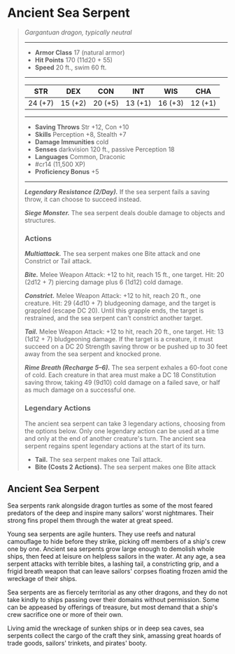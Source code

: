 # Ancient Sea Serpent
>*Gargantuan dragon, typically neutral*
>___
>- **Armor Class** 17 (natural armor)
>- **Hit Points** 170 (11d20 + 55)
>- **Speed** 20 ft., swim 60 ft.
>___
>|STR|DEX|CON|INT|WIS|CHA|
>|:---:|:---:|:---:|:---:|:---:|:---:|
>|24 (+7)|15 (+2)|20 (+5)|13 (+1)|16 (+3)|12 (+1)|
>___
>- **Saving Throws** Str +12, Con +10
>- **Skills** Perception +8, Stealth +7
>- **Damage Immunities** cold
>- **Senses** darkvision 120 ft., passive Perception 18
>- **Languages** Common, Draconic
>- #cr14 (11,500 XP)
>- **Proficiency Bonus** +5
>___
>***Legendary Resistance (2/Day).*** If the sea serpent fails a saving throw, it can choose to succeed instead.  
>
>***Siege Monster.*** The sea serpent deals double damage to objects and structures.  
>
>### Actions
>***Multiattack.*** The sea serpent makes one Bite attack and one Constrict or Tail attack.  
>
>***Bite.*** Melee Weapon Attack: +12 to hit, reach 15 ft., one target. Hit: 20 (2d12 + 7) piercing damage plus 6 (1d12) cold damage.  
>
>***Constrict.*** Melee Weapon Attack: +12 to hit, reach 20 ft., one creature. Hit: 29 (4d10 + 7) bludgeoning damage, and the target is grappled (escape DC 20). Until this grapple ends, the target is restrained, and the sea serpent can't constrict another target.  
>
>***Tail.*** Melee Weapon Attack: +12 to hit, reach 20 ft., one target. Hit: 13 (1d12 + 7) bludgeoning damage. If the target is a creature, it must succeed on a DC 20 Strength saving throw or be pushed up to 30 feet away from the sea serpent and knocked prone.  
>
>***Rime Breath (Recharge 5–6).*** The sea serpent exhales a 60-foot cone of cold. Each creature in that area must make a DC 18 Constitution saving throw, taking 49 (9d10) cold damage on a failed save, or half as much damage on a successful one.  
>
>### Legendary Actions
>The ancient sea serpent can take 3 legendary actions, choosing from the options below. Only one legendary action can be used at a time and only at the end of another creature's turn. The ancient sea serpent regains spent legendary actions at the start of its turn.
>
>- **Tail.** The sea serpent makes one Tail attack.
>- **Bite (Costs 2 Actions).** The sea serpent makes one Bite attack

## Ancient Sea Serpent

Sea serpents rank alongside dragon turtles as some of the most feared predators of the deep and inspire many sailors' worst nightmares. Their strong fins propel them through the water at great speed.

Young sea serpents are agile hunters. They use reefs and natural camouflage to hide before they strike, picking off members of a ship's crew one by one. Ancient sea serpents grow large enough to demolish whole ships, then feed at leisure on helpless sailors in the water. At any age, a sea serpent attacks with terrible bites, a lashing tail, a constricting grip, and a frigid breath weapon that can leave sailors' corpses floating frozen amid the wreckage of their ships.

Sea serpents are as fiercely territorial as any other dragons, and they do not take kindly to ships passing over their domains without permission. Some can be appeased by offerings of treasure, but most demand that a ship's crew sacrifice one or more of their own.

Living amid the wreckage of sunken ships or in deep sea caves, sea serpents collect the cargo of the craft they sink, amassing great hoards of trade goods, sailors' trinkets, and pirates' booty.